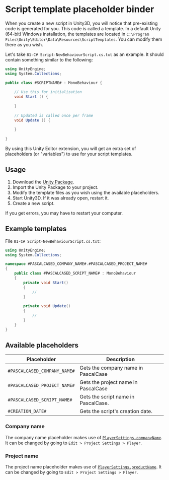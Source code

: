 # Script template placeholder binder

When you create a new script in Unity3D, you will notice that pre-existing code is generated for you.
This code is called a template. In a default Unity (64-bit) Windows installation, the templates are located in
`C:\Program Files\Unity\Editor\Data\Resources\ScriptTemplates`. You can modify them there as you wish.

Let's take `81-C# Script-NewBehaviourScript.cs.txt` as an example. It should contain something similar to the following:

```cs
using UnityEngine;
using System.Collections;

public class #SCRIPTNAME# : MonoBehaviour {
    
    // Use this for initialization
    void Start () {
        
    }
    
    // Updated is called once per frame
    void Update () {
        
    }
    
}
```

By using this Unity Editor extension, you will get an extra set of placeholders (or "variables") to use for your 
script templates.


## Usage

1. Download the [Unity Package](https://github.com/pedzed/unity-script-template-placeholder-binder/raw/master/ScriptTemplatePlaceholderBinder.unitypackage).
2. Import the Unity Package to your project.
3. Modify the template files as you wish using the available placeholders.
4. Start Unity3D. If it was already open, restart it.
5. Create a new script.

If you get errors, you may have to restart your computer.

## Example templates
File `81-C# Script-NewBehaviourScript.cs.txt`:

```cs
using UnityEngine;
using System.Collections;

namespace #PASCALCASED_COMPANY_NAME#.#PASCALCASED_PROJECT_NAME#
{
    public class #PASCALCASED_SCRIPT_NAME# : MonoBehaviour
    {
        private void Start()
        {
            //
        }
        
        private void Update()
        {
            //
        }
    }
}

```


## Available placeholders

| Placeholder                  | Description                                                             |
|------------------------------|-------------------------------------------------------------------------|
| `#PASCALCASED_COMPANY_NAME#` | Gets the company name in PascalCase                                     |
| `#PASCALCASED_PROJECT_NAME#` | Gets the project name in PascalCase                                     |
| `#PASCALCASED_SCRIPT_NAME#`  | Gets the script name in PascalCase.                                     |
| `#CREATION_DATE#`            | Gets the script's creation date.                                        |

### Company name
The company name placeholder makes use of 
[`PlayerSettings.companyName`](https://docs.unity3d.com/ScriptReference/PlayerSettings-companyName.html).
It can be changed by going to `Edit > Project Settings > Player`.

### Project name
The project name placeholder makes use of 
[`PlayerSettings.productName`](https://docs.unity3d.com/ScriptReference/PlayerSettings-productName.html).
It can be changed by going to `Edit > Project Settings > Player`.
